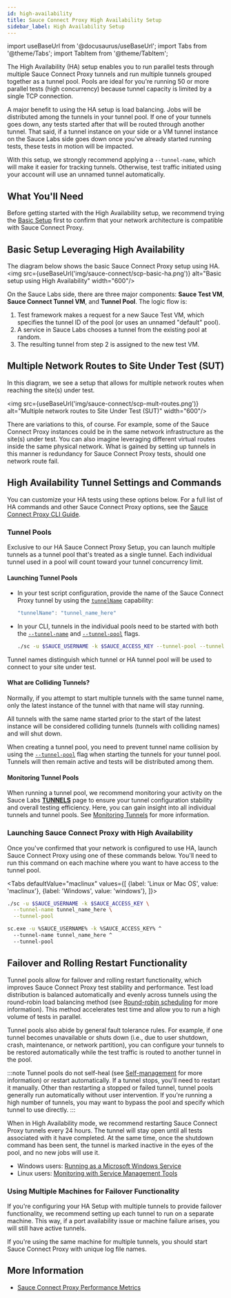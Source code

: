 ```yaml
---
id: high-availability
title: Sauce Connect Proxy High Availability Setup
sidebar_label: High Availability Setup
---
```

import useBaseUrl from '@docusaurus/useBaseUrl';
import Tabs from '@theme/Tabs';
import TabItem from '@theme/TabItem';


The High Availability (HA) setup enables you to run parallel tests through multiple Sauce Connect Proxy tunnels and run multiple tunnels grouped together as a tunnel pool. Pools are ideal for you're running 50 or more parallel tests (high concurrency) because tunnel capacity is limited by a single TCP connection.

A major benefit to using the HA setup is load balancing. Jobs will be distributed among the tunnels in your tunnel pool. If one of your tunnels goes down, any tests started after that will be routed through another tunnel. That said, if a tunnel instance on your side or a VM tunnel instance on the Sauce Labs side goes down once you've already started running tests, these tests in motion will be impacted.

With this setup, we strongly recommend applying a `--tunnel-name`, which will make it easier for tracking tunnels. Otherwise, test traffic initiated using your account will use an unnamed tunnel automatically.  


## What You'll Need

Before getting started with the High Availability setup, we recommend trying the [Basic Setup](/secure-connections/sauce-connect/setup-configuration/basic-setup) first to confirm that your network architecture is compatible with Sauce Connect Proxy.


## Basic Setup Leveraging High Availability
The diagram below shows the basic Sauce Connect Proxy setup using HA.<br/><img src={useBaseUrl('img/sauce-connect/scp-basic-ha.png')} alt="Basic setup using High Availability" width="600"/>

On the Sauce Labs side, there are three major components: **Sauce Test VM**, **Sauce Connect Tunnel VM**, and **Tunnel Pool**. The logic flow is:

1. Test framework makes a request for a new Sauce Test VM, which specifies the tunnel ID of the pool (or uses an unnamed "default" pool).
2. A service in Sauce Labs chooses a tunnel from the existing pool at random.
3. The resulting tunnel from step 2 is assigned to the new test VM.


## Multiple Network Routes to Site Under Test (SUT)
In this diagram, we see a setup that allows for multiple network routes when reaching the site(s) under test.

<img src={useBaseUrl('img/sauce-connect/scp-mult-routes.png')} alt="Multiple network routes to Site Under Test (SUT)" width="600"/>

There are variations to this, of course. For example, some of the Sauce Connect Proxy instances could be in the same network infrastructure as the site(s) under test. You can also imagine leveraging different virtual routes inside the same physical network. What is gained by setting up tunnels in this manner is redundancy for Sauce Connect Proxy tests, should one network route fail.

## High Availability Tunnel Settings and Commands
You can customize your HA tests using these options below. For a full list of HA commands and other Sauce Connect Proxy options, see the [Sauce Connect Proxy CLI Guide](/dev/cli/sauce-connect-proxy).

### Tunnel Pools
Exclusive to our HA Sauce Connect Proxy Setup, you can launch multiple tunnels as a tunnel pool that's treated as a single tunnel. Each individual tunnel used in a pool will count toward your tunnel concurrency limit.

#### Launching Tunnel Pools

* In your test script configuration, provide the name of the Sauce Connect Proxy tunnel by using the [`tunnelName`](/secure-connections/sauce-connect/setup-configuration/basic-setup#using-tunnel-names) capability:
  ```java
  "tunnelName": "tunnel_name_here"
  ```
* In your CLI, tunnels in the individual pools need to be started with both the [`--tunnel-name`](/dev/cli/sauce-connect-proxy#--tunnel-name) and [`--tunnel-pool`](/dev/cli/sauce-connect-proxy#--tunnel-pool) flags.
  ```bash
  ./sc -u $SAUCE_USERNAME -k $SAUCE_ACCESS_KEY --tunnel-pool --tunnel-name {TUNNEL_NAME}
  ```
Tunnel names distinguish which tunnel or HA tunnel pool will be used to connect to your site under test.


#### What are Colliding Tunnels?
Normally, if you attempt to start multiple tunnels with the same tunnel name, only the latest instance of the tunnel with that name will stay running.

All tunnels with the same name started prior to the start of the latest instance will be considered colliding tunnels (tunnels with colliding names) and will shut down.

When creating a tunnel pool, you need to prevent tunnel name collision by using the [`--tunnel-pool`](/dev/cli/sauce-connect-proxy#--tunnel-pool) flag when starting the tunnels for your tunnel pool. Tunnels will then remain active and tests will be distributed among them.

#### Monitoring Tunnel Pools
When running a tunnel pool, we recommend monitoring your activity on the Sauce Labs [**TUNNELS**](https://app.saucelabs.com/tunnels) page to ensure your tunnel configuration stability and overall testing efficiency. Here, you can gain insight into all individual tunnels and tunnel pools. See [Monitoring Tunnels](/secure-connections/sauce-connect/proxy-tunnels/#monitoring-tunnels) for more information.

### Launching Sauce Connect Proxy with High Availability
Once you've confirmed that your network is configured to use HA, launch Sauce Connect Proxy using one of these commands below. You'll need to run this command on each machine where you want to have access to the tunnel pool.

<Tabs
  defaultValue="maclinux"
  values={[
    {label: 'Linux or Mac OS', value: 'maclinux'},
    {label: 'Windows', value: 'windows'},
  ]}>

<TabItem value="maclinux">

```bash
./sc -u $SAUCE_USERNAME -k $SAUCE_ACCESS_KEY \
  --tunnel-name tunnel_name_here \
  --tunnel-pool
```

</TabItem>

<TabItem value="windows">

```bash
sc.exe -u %SAUCE_USERNAME% -k %SAUCE_ACCESS_KEY% ^
  --tunnel-name tunnel_name_here ^
  --tunnel-pool
```

</TabItem>
</Tabs>

## Failover and Rolling Restart Functionality
Tunnel pools allow for failover and rolling restart functionality, which improves Sauce Connect Proxy test stability and performance. Test load distribution is balanced automatically and evenly across tunnels using the round-robin load balancing method (see [Round-robin scheduling](https://en.wikipedia.org/wiki/Round-robin_scheduling) for more information). This method accelerates test time and allow you to run a high volume of tests in parallel.

Tunnel pools also abide by general fault tolerance rules. For example, if one tunnel becomes unavailable or shuts down (i.e., due to user shutdown, crash, maintenance, or network partition), you can configure your tunnels to be restored automatically while the test traffic is routed to another tunnel in the pool.

:::note
Tunnel pools do not self-heal (see [Self-management](https://en.wikipedia.org/wiki/Self-management_(computer_science)) for more information) or restart automatically. If a tunnel stops, you'll need to restart it manually. Other than restarting a stopped or failed tunnel, tunnel pools generally run automatically without user intervention. If you're running a high number of tunnels, you may want to bypass the pool and specify which tunnel to use directly.
:::

When in High Availability mode, we recommend restarting Sauce Connect Proxy tunnels every 24 hours. The tunnel will stay open until all tests associated with it have completed. At the same time, once the shutdown command has been sent, the tunnel is marked inactive in the eyes of the pool, and no new jobs will use it.

* Windows users: [Running as a Microsoft Windows Service](/secure-connections/sauce-connect/proxy-tunnels/#running-as-a-microsoft-windows-service)
* Linux users: [Monitoring with Service Management Tools](/secure-connections/sauce-connect/proxy-tunnels/#service-management-tools)

### Using Multiple Machines for Failover Functionality
If you're configuring your HA Setup with multiple tunnels to provide failover functionality, we recommend setting up each tunnel to run on a separate machine. This way, if a port availability issue or machine failure arises, you will still have active tunnels.

If you're using the same machine for multiple tunnels, you should start Sauce Connect Proxy with unique log file names.

## More Information
* [Sauce Connect Proxy Performance Metrics](/secure-connections/sauce-connect/proxy-tunnels/#performance-metrics)
